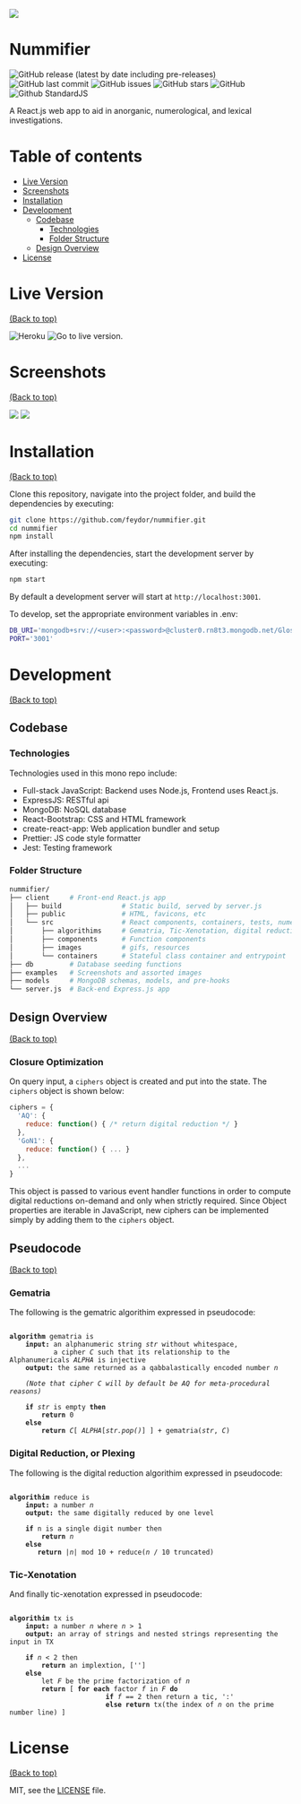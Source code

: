 ![](./examples/banner.png)

# Nummifier

![GitHub release (latest by date including pre-releases)](https://img.shields.io/github/v/release/feydor/nummifier?include_prereleases)
![GitHub last commit](https://img.shields.io/github/last-commit/feydor/nummifier)
![GitHub issues](https://img.shields.io/github/issues-raw/feydor/nummifier)
![GitHub stars](https://img.shields.io/github/stars/feydor/nummifier)
![GitHub](https://img.shields.io/github/license/feydor/nummifier)
![Github StandardJS](https://img.shields.io/badge/code_style-standard-brightgreen.svg)

A React.js web app to aid in anorganic, numerological, and lexical investigations. 

# Table of contents

- [Live Version](#liveversion)
- [Screenshots](#screenshots)
- [Installation](#installation)
- [Development](#development)
  - [Codebase](#codebase)
    - [Technologies](#technologies)
    - [Folder Structure](#folder-structure)
  - [Design Overview](#design-overview)
- [License](#license)

# Live Version
[(Back to top)](#table-of-contents)

![Heroku](https://heroku-badges.herokuapp.com/?app=nummifier&root=index.html)
![Go to live version.](https://nummifier.herokuapp.com/)

# Screenshots
[(Back to top)](#table-of-contents)

![](./examples/main.png)
![](./examples/function.png)

# Installation
[(Back to top)](#table-of-contents)

Clone this repository, navigate into the project folder, and build the dependencies by executing:

```sh
git clone https://github.com/feydor/nummifier.git
cd nummifier
npm install
```

After installing the dependencies, start the development server by executing:

```sh
npm start
```

By default a development server will start at ``http://localhost:3001``. 

To develop, set the appropriate environment variables in .env:

```sh
DB_URI='mongodb+srv://<user>:<password>@cluster0.rn8t3.mongodb.net/Glossary?retryWrites=true&w=majority'
PORT='3001'
```

# Development
[(Back to top)](#table-of-contents)

## Codebase

### Technologies

Technologies used in this mono repo include:

- Full-stack JavaScript: Backend uses Node.js, Frontend uses React.js.
- ExpressJS: RESTful api
- MongoDB: NoSQL database
- React-Bootstrap: CSS and HTML framework
- create-react-app: Web application bundler and setup
- Prettier: JS code style formatter
- Jest: Testing framework

### Folder Structure

```sh
nummifier/
├── client     # Front-end React.js app
│   ├── build               # Static build, served by server.js
│   ├── public              # HTML, favicons, etc
│   └── src                 # React components, containers, tests, numerological methods
│       ├── algorithims     # Gematria, Tic-Xenotation, digital reduction
│       ├── components      # Function components
│       ├── images          # gifs, resources
│       └── containers      # Stateful class container and entrypoint
├── db         # Database seeding functions
├── examples   # Screenshots and assorted images
├── models     # MongoDB schemas, models, and pre-hooks
└── server.js  # Back-end Express.js app
```

## Design Overview
[(Back to top)](#table-of-contents)

### Closure Optimization
On query input, a ``ciphers`` object is created and put into the state. The ``ciphers`` object is shown below:
```javascript
ciphers = {
  'AQ': {
    reduce: function() { /* return digital reduction */ }
  },
  'GoN1': {
    reduce: function() { ... }
  },
  ...
}
```

This object is passed to various event handler functions in order to compute digital reductions on-demand and only when strictly required. Since Object properties are iterable in JavaScript, new ciphers can be implemented simply by adding them to the ``ciphers`` object.

## Pseudocode
[(Back to top)](#table-of-contents)

### Gematria
The following is the gematric algorithim expressed in pseudocode:
<pre><code>
<b>algorithm</b> gematria is
    <b>input:</b> an alphanumeric string <em>str</em> without whitespace,
           a cipher <em>C</em> such that its relationship to the Alphanumericals <em>ALPHA</em> is injective
    <b>output:</b> the same returned as a qabbalastically encoded number <em>n</em>

    <em>(Note that cipher C will by default be AQ for meta-procedural reasons)</em>

    <b>if</b> <em>str</em> is empty <b>then</b>
        <b>return</b> 0
    <b>else</b>
        <b>return</b> <em>C</em>[ <em>ALPHA</em>[<em>str.pop()</em>] ] + gematria(<em>str</em>, <em>C</em>)
</pre></code>

### Digital Reduction, or Plexing
The following is the digital reduction algorithim expressed in pseudocode:
<pre><code>
<b>algorithim</b> reduce is
    <b>input:</b> a number <em>n</em>
    <b>output:</b> the same digitally reduced by one level

    <b>if</b> <en>n</em> is a single digit number then
        <b>return</b> <em>n</em>
    <b>else</b>
       <b>return</b> &#124;<em>n</em>&#124; mod 10 + reduce(<em>n</em> / 10 truncated)
</pre></code>

### Tic-Xenotation
And finally tic-xenotation expressed in pseudocode:
<pre><code>
<b>algorithim</b> tx is
    <b>input:</b> a number <em>n</em> where <em>n</em> > 1
    <b>output:</b> an array of strings and nested strings representing the input in TX
    
    <b>if</b> <em>n</em> < 2 then
        <b>return</b> an implextion, ['']
    <b>else</b> 
        let <em>F</em> be the prime factorization of <em>n</em>
        <b>return</b> [ <b>for each</b> factor <em>f</em> in <em>F</em> <b>do</b>
                        <b>if</b> <em>f</em> == 2 then return a tic, ':'
                        <b>else return</b> tx(the index of <em>n</em> on the prime number line) ]
</pre></code>
# License
[(Back to top)](#table-of-contents)

MIT, see the [LICENSE](./LICENSE) file.
